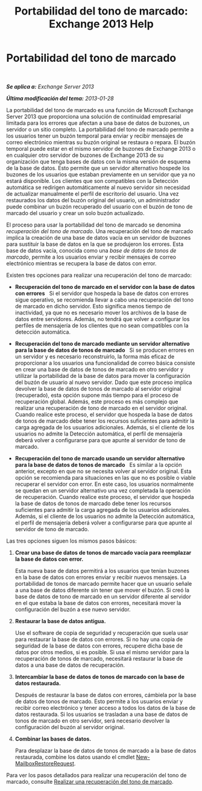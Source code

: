 ﻿---
title: 'Portabilidad del tono de marcado: Exchange 2013 Help'
TOCTitle: Portabilidad del tono de marcado
ms:assetid: ea62fae0-5e0a-460c-beb6-52532c8c8dbc
ms:mtpsurl: https://technet.microsoft.com/es-es/library/Dd876950(v=EXCHG.150)
ms:contentKeyID: 51406568
ms.date: 05/22/2018
mtps_version: v=EXCHG.150
ms.translationtype: MT
---

# Portabilidad del tono de marcado

 

_**Se aplica a:** Exchange Server 2013_

_**Última modificación del tema:** 2013-01-28_

La portabilidad del tono de marcado es una función de Microsoft Exchange Server 2013 que proporciona una solución de continuidad empresarial limitada para los errores que afectan a una base de datos de buzones, un servidor o un sitio completo. La portabilidad del tono de marcado permite a los usuarios tener un buzón temporal para enviar y recibir mensajes de correo electrónico mientras su buzón original se restaura o repara. El buzón temporal puede estar en el mismo servidor de buzones de Exchange 2013 o en cualquier otro servidor de buzones de Exchange 2013 de su organización que tenga bases de datos con la misma versión de esquema de la base de datos. Esto permite que un servidor alternativo hospede los buzones de los usuarios que estaban previamente en un servidor que ya no estará disponible. Los clientes que son compatibles con la Detección automática se redirigen automáticamente al nuevo servidor sin necesidad de actualizar manualmente el perfil de escritorio del usuario. Una vez restaurados los datos del buzón original del usuario, un administrador puede combinar un buzón recuperado del usuario con el buzón de tono de marcado del usuario y crear un solo buzón actualizado.

El proceso para usar la portabilidad del tono de marcado se denomina *recuperación del tono de marcado*. Una recuperación del tono de marcado implica la creación de una base de datos vacía en un servidor de buzones para sustituir la base de datos en la que se produjeron los errores. Esta base de datos vacía, conocida como una *base de datos de tonos de marcado*, permite a los usuarios enviar y recibir mensajes de correo electrónico mientras se recupera la base de datos con error.

Existen tres opciones para realizar una recuperación del tono de marcado:

  - **Recuperación del tono de marcado en el servidor con la base de datos con errores**   Si el servidor que hospeda la base de datos con errores sigue operativo, se recomienda llevar a cabo una recuperación del tono de marcado en dicho servidor. Esto significa menos tiempo de inactividad, ya que no es necesario mover los archivos de la base de datos entre servidores. Además, no tendrá que volver a configurar los perfiles de mensajería de los clientes que no sean compatibles con la detección automática.

  - **Recuperación del tono de marcado mediante un servidor alternativo para la base de datos de tonos de marcado**   Si se producen errores en un servidor y es necesario reconstruirlo, la forma más eficaz de proporcionar a los usuarios una funcionalidad de correo básica consiste en crear una base de datos de tonos de marcado en otro servidor y utilizar la portabilidad de la base de datos para mover la configuración del buzón de usuario al nuevo servidor. Dado que este proceso implica devolver la base de datos de tonos de marcado al servidor original (recuperado), esta opción supone más tiempo para el proceso de recuperación global. Además, este proceso es más complejo que realizar una recuperación de tono de marcado en el servidor original. Cuando realice este proceso, el servidor que hospeda la base de datos de tonos de marcado debe tener los recursos suficientes para admitir la carga agregada de los usuarios adicionales. Además, si el cliente de los usuarios no admite la Detección automática, el perfil de mensajería deberá volver a configurarse para que apunte al servidor de tono de marcado.

  - **Recuperación del tono de marcado usando un servidor alternativo para la base de datos de tonos de marcado**   Es similar a la opción anterior, excepto en que no se necesita volver al servidor original. Esta opción se recomienda para situaciones en las que no es posible o viable recuperar el servidor con error. En este caso, los usuarios normalmente se quedan en un servidor alternativo una vez completada la operación de recuperación. Cuando realice este proceso, el servidor que hospeda la base de datos de tonos de marcado debe tener los recursos suficientes para admitir la carga agregada de los usuarios adicionales. Además, si el cliente de los usuarios no admite la Detección automática, el perfil de mensajería deberá volver a configurarse para que apunte al servidor de tono de marcado.

Las tres opciones siguen los mismos pasos básicos:

1.  **Crear una base de datos de tonos de marcado vacía para reemplazar la base de datos con error.**
    
    Esta nueva base de datos permitirá a los usuarios que tenían buzones en la base de datos con errores enviar y recibir nuevos mensajes. La portabilidad de tonos de marcado permite hacer que un usuario señale a una base de datos diferente sin tener que mover el buzón. Si creó la base de datos de tono de marcado en un servidor diferente al servidor en el que estaba la base de datos con errores, necesitará mover la configuración del buzón a ese nuevo servidor.

2.  **Restaurar la base de datos antigua.**
    
    Use el software de copia de seguridad y recuperación que suela usar para restaurar la base de datos con errores. Si no hay una copia de seguridad de la base de datos con errores, recupere dicha base de datos por otros medios, si es posible. Si usa el mismo servidor para la recuperación de tonos de marcado, necesitará restaurar la base de datos a una base de datos de recuperación.

3.  **Intercambiar la base de datos de tonos de marcado con la base de datos restaurada.**
    
    Después de restaurar la base de datos con errores, cámbiela por la base de datos de tonos de marcado. Esto permite a los usuarios enviar y recibir correo electrónico y tener acceso a todos los datos de la base de datos restaurada. Si los usuarios se trasladan a una base de datos de tonos de marcado en otro servidor, será necesario devolver la configuración del buzón al servidor original.

4.  **Combinar las bases de datos.**
    
    Para desplazar la base de datos de tonos de marcado a la base de datos restaurada, combine los datos usando el cmdlet [New-MailboxRestoreRequest](https://technet.microsoft.com/es-es/library/ff829875\(v=exchg.150\)).

Para ver los pasos detallados para realizar una recuperación del tono de marcado, consulte [Realizar una recuperación del tono de marcado](perform-a-dial-tone-recovery-exchange-2013-help.md).

